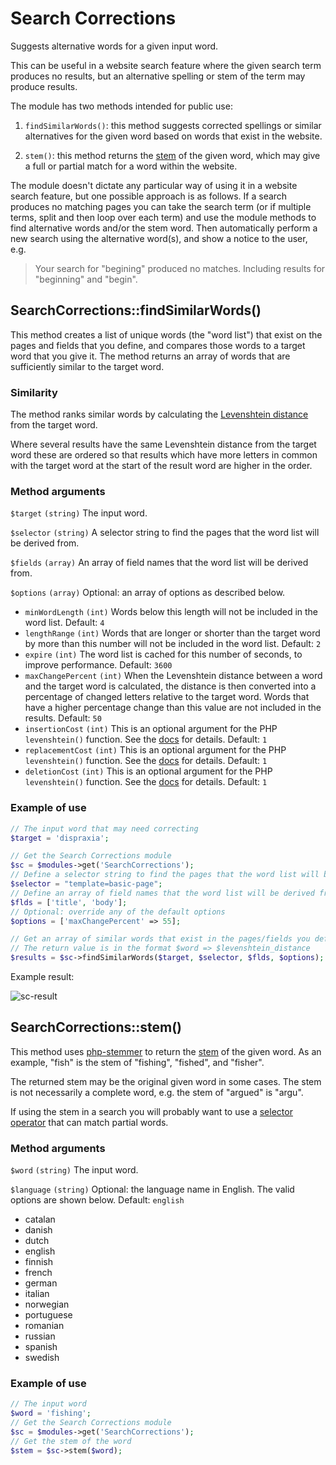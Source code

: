# Search Corrections

Suggests alternative words for a given input word.

This can be useful in a website search feature where the given search term produces no results, but an alternative spelling or stem of the term may produce results. 

The module has two methods intended for public use:

1. `findSimilarWords()`: this method suggests corrected spellings or similar alternatives for the given word based on words that exist in the website.

2. `stem()`: this method returns the [stem](https://en.wikipedia.org/wiki/Stemming) of the given word, which may give a full or partial match for a word within the website.

The module doesn't dictate any particular way of using it in a website search feature, but one possible approach is as follows. If a search produces no matching pages you can take the search term (or if multiple terms, split and then loop over each term) and use the module methods to find alternative words and/or the stem word. Then automatically perform a new search using the alternative word(s), and show a notice to the user, e.g.

> Your search for "begining" produced no matches. Including results for "beginning" and "begin".

## SearchCorrections::findSimilarWords()

This method creates a list of unique words (the "word list") that exist on the pages and fields that you define, and compares those words to a target word that you give it. The method returns an array of words that are sufficiently similar to the target word.

### Similarity

The method ranks similar words by calculating the [Levenshtein distance](https://en.wikipedia.org/wiki/Levenshtein_distance) from the target word.

Where several results have the same Levenshtein distance from the target word these are ordered so that results which have more letters in common with the target word at the start of the result word are higher in the order.

### Method arguments

`$target` `(string)` The input word.

`$selector` `(string)` A selector string to find the pages that the word list will be derived from.

`$fields` `(array)` An array of field names that the word list will be derived from.

`$options` `(array)` Optional: an array of options as described below.
* `minWordLength` `(int)` Words below this length will not be included in the word list. Default: `4`
* `lengthRange` `(int)` Words that are longer or shorter than the target word by more than this number will not be included in the word list. Default: `2`
* `expire` `(int)` The word list is cached for this number of seconds, to improve performance. Default: `3600`
* `maxChangePercent` `(int)` When the Levenshtein distance between a word and the target word is calculated, the distance is then converted into a percentage of changed letters relative to the target word. Words that have a higher percentage change than this value are not included in the results. Default: `50`
* `insertionCost` `(int)` This is an optional argument for the PHP `levenshtein()` function. See the [docs](https://www.php.net/manual/en/function.levenshtein.php) for details. Default: `1`
* `replacementCost` `(int)` This is an optional argument for the PHP `levenshtein()` function. See the [docs](https://www.php.net/manual/en/function.levenshtein.php) for details. Default: `1`
* `deletionCost` `(int)` This is an optional argument for the PHP `levenshtein()` function. See the [docs](https://www.php.net/manual/en/function.levenshtein.php) for details. Default: `1`


### Example of use

```php
// The input word that may need correcting
$target = 'dispraxia';

// Get the Search Corrections module
$sc = $modules->get('SearchCorrections');
// Define a selector string to find the pages that the word list will be derived from
$selector = "template=basic-page";
// Define an array of field names that the word list will be derived from
$flds = ['title', 'body'];
// Optional: override any of the default options
$options = ['maxChangePercent' => 55];

// Get an array of similar words that exist in the pages/fields you defined
// The return value is in the format $word => $levenshtein_distance
$results = $sc->findSimilarWords($target, $selector, $flds, $options);
```

Example result:

![sc-result](https://github.com/Toutouwai/SearchCorrections/assets/1538852/ff15d5de-b673-49b3-9153-f1d92daef527)

## SearchCorrections::stem()

This method uses [php-stemmer](https://github.com/wamania/php-stemmer) to return the [stem](https://en.wikipedia.org/wiki/Stemming) of the given word. As an example, "fish" is the stem of "fishing", "fished", and "fisher".

The returned stem may be the original given word in some cases. The stem is not necessarily a complete word, e.g. the stem of "argued" is "argu". 

If using the stem in a search you will probably want to use a [selector operator](https://processwire.com/docs/selectors/operators/) that can match partial words.

### Method arguments

`$word` `(string)` The input word.

`$language` `(string)` Optional: the language name in English. The valid options are shown below. Default: `english`
* catalan
* danish
* dutch
* english
* finnish
* french
* german
* italian
* norwegian
* portuguese
* romanian
* russian
* spanish
* swedish

### Example of use

```php
// The input word
$word = 'fishing';
// Get the Search Corrections module
$sc = $modules->get('SearchCorrections');
// Get the stem of the word
$stem = $sc->stem($word);
```
